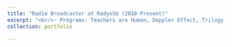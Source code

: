 ```yaml
---
title: "Radio Broadcaster at RadyoSU (2018-Present)"
excerpt: "<br/>- Programs: Teachers are Human, Doppler Effect, Trilogy, Snus, Did it to Myself<br/><a href='https://www.instagram.com/teachersarehuman/?hl=en'>Instagram of Teachers are Human</a><br/><br/><a href='https://www.youtube.com/@teachersarehuman-radyosu885'>Youtube Channel of Teachers are Human</a><br/><br/>Some Posters:<br/><img src='/images/5.jpeg' width='200' height='400' style='display:inline-block; margin-right: 5px;'> <img src='/images/6.jpeg' width='200' height='400' style='display:inline-block; margin-right: 5px;'> <img src='/images/7.jpeg' width='200' height='400' style='display:inline-block;'><br/>"
collection: portfolio

---
```

